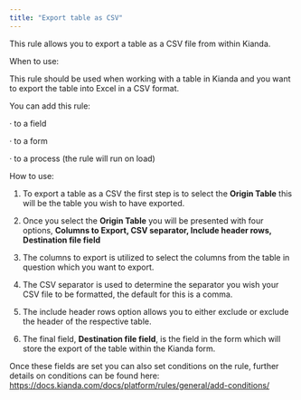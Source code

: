 ```yaml
---
title: "Export table as CSV"
---
```


This rule allows you to export a table as a CSV file from within Kianda.

When to use:

This rule should be used when working with a table in Kianda and you want to export the table into Excel in a CSV format. 

You can add this rule:

·    to a field

·    to a form

·    to a process (the rule will run on load)

 

How to use:

1. To export a table as a CSV the first step is to select the **Origin Table** this will be the table you wish to have exported. 

2. Once you select the **Origin Table** you will be presented with four options, **Columns to Export, CSV separator, Include header rows, Destination file field**

3. The columns to export is utilized to select the columns from the table in question which you want to export. 

4. The CSV separator is used to determine the separator you wish your CSV file to be formatted, the default for this is a comma. 

5. The include header rows option allows you to either exclude or exclude the header of the respective table.

6. The final field, **Destination file field**, is the field in the form which will store the export of the table within the Kianda form.

Once these fields are set you can also set conditions on the rule, further details on conditions can be found here: https://docs.kianda.com/docs/platform/rules/general/add-conditions/